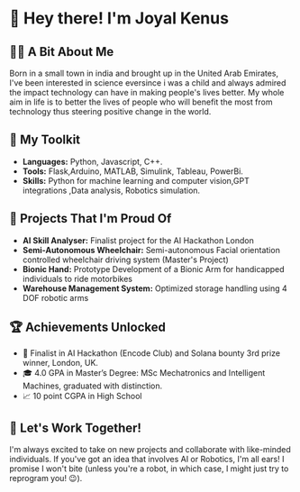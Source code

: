 # 👋 Hey there! I'm Joyal Kenus

## 🙋‍♂️ A Bit About Me
Born in a small town in india and brought up in the United Arab Emirates, I've been interested in science eversince i was a child and always admired the impact technology can have in making people's lives better. 
My whole aim in life is to better the lives of people who will benefit the most from technology thus steering positive change in the world.

## 🧰 My Toolkit
- **Languages:** Python, Javascript, C++.
- **Tools:**  Flask,Arduino, MATLAB, Simulink, Tableau, PowerBi.
- **Skills:** Python for machine learning and computer vision,GPT integrations ,Data analysis, Robotics simulation.

## 🚀 Projects That I'm Proud Of
- **AI Skill Analyser:** Finalist project for the AI Hackathon London
- **Semi-Autonomous Wheelchair:** Semi-autonomous Facial orientation controlled wheelchair driving system (Master's Project)
- **Bionic Hand:** Prototype Development of a Bionic Arm for handicapped individuals to ride motorbikes
- **Warehouse Management System:** Optimized storage handling using 4 DOF robotic arms

## 🏆 Achievements Unlocked
- 🥉  Finalist in AI Hackathon (Encode Club) and Solana bounty 3rd prize winner, London, UK.
- 🎓 4.0 GPA in Master’s Degree: MSc Mechatronics and Intelligent Machines, graduated with distinction.
- 📈 10 point CGPA in High School

## 🤝 Let's Work Together!
I'm always excited to take on new projects and collaborate with like-minded individuals. If you've got an idea that involves AI or Robotics, I'm all ears!
I promise I won't bite (unless you're a robot, in which case, I might just try to reprogram you! 😉).
